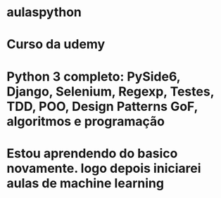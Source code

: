# aulaspython
# Curso da udemy 
# Python 3 completo: PySide6, Django, Selenium, Regexp, Testes, TDD, POO, Design Patterns GoF, algoritmos e programação
# Estou aprendendo do basico novamente. logo depois iniciarei aulas de machine learning 
